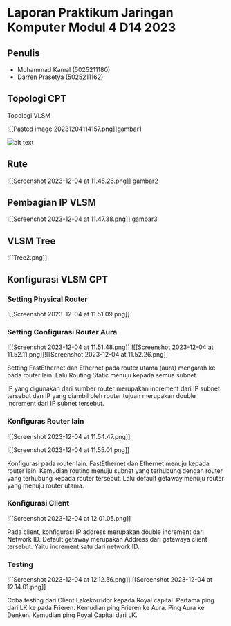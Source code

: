 



# Laporan Praktikum Jaringan Komputer Modul 4 D14 2023 

## Penulis

- Mohammad Kamal (5025211180)
- Darren Prasetya (5025211162)

## Topologi CPT 
Topologi VLSM


![[Pasted image 20231204114157.png]]gambar1

![alt text](aa)

## Rute 

![[Screenshot 2023-12-04 at 11.45.26.png]] gambar2

 



## Pembagian IP VLSM
 

![[Screenshot 2023-12-04 at 11.47.38.png]]
gambar3

## VLSM Tree

![[Tree2.png]]




## Konfigurasi VLSM CPT

### Setting Physical Router
![[Screenshot 2023-12-04 at 11.51.09.png]]

### Setting Configurasi Router Aura 
![[Screenshot 2023-12-04 at 11.51.48.png]]
![[Screenshot 2023-12-04 at 11.52.11.png]]![[Screenshot 2023-12-04 at 11.52.26.png]]

Setting FastEthernet dan Ethernet pada router utama (aura) mengarah ke pada router lain. 
Lalu Routing Static menuju kepada semua subnet.

IP yang digunakan  dari sumber router merupakan increment dari IP subnet tersebut dan IP yang diambil oleh router tujuan merupakan double increment dari IP subnet tersebut.


### Konfiguras Router lain
![[Screenshot 2023-12-04 at 11.54.47.png]]


![[Screenshot 2023-12-04 at 11.55.01.png]]

Konfigurasi pada router lain. FastEthernet dan Ethernet menuju kepada router lain. Kemudian routing menuju subnet yang terhubung dengan router yang terhubung kepada router tersebut. 
Lalu default getaway menuju router yang menuju router utama.



### Konfigurasi Client

![[Screenshot 2023-12-04 at 12.01.05.png]]

Pada client, konfigurasi IP address merupakan double increment dari Network ID. Default getaway merupakan Address dari gatewaya client tersebut. Yaitu increment satu dari network ID.



### Testing

![[Screenshot 2023-12-04 at 12.12.56.png]]![[Screenshot 2023-12-04 at 12.14.01.png]]

Coba testing dari Client Lakekorridor kepada Royal capital. Pertama ping dari LK ke pada Frieren. Kemudian ping Frieren ke Aura. Ping Aura ke Denken. Kemudian ping Royal Capital dari LK. 

